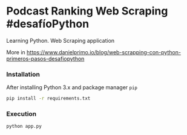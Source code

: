 # Podcast Ranking Web Scraping #desafíoPython

Learning Python. Web Scraping application

More in https://www.danielprimo.io/blog/web-scrapping-con-python-primeros-pasos-desafiopython

### Installation

After installing Python 3.x and package manager `pip`

```bash
pip install -r requirements.txt
```

### Execution

```bash
python app.py
```
